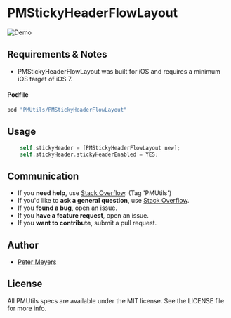# PMStickyHeaderFlowLayout

![Demo](http://pm-dev.github.io/PMStickyHeaderFlowLayout.gif)

## Requirements & Notes

- PMStickyHeaderFlowLayout was built for iOS and requires a minimum iOS target of iOS 7.

#### Podfile

```ruby
pod "PMUtils/PMStickyHeaderFlowLayout"
```

## Usage

```objective-c
    self.stickyHeader = [PMStickyHeaderFlowLayout new];
    self.stickyHeader.stickyHeaderEnabled = YES;
```

## Communication

- If you **need help**, use [Stack Overflow](http://stackoverflow.com/questions/tagged/PMUtils). (Tag 'PMUtils')
- If you'd like to **ask a general question**, use [Stack Overflow](http://stackoverflow.com/questions/tagged/PMUtils).
- If you **found a bug**, open an issue.
- If you **have a feature request**, open an issue.
- If you **want to contribute**, submit a pull request.


## Author

- [Peter Meyers](mailto:petermeyers1@gmail.com)

## License

All PMUtils specs are available under the MIT license. See the LICENSE file for more info.


